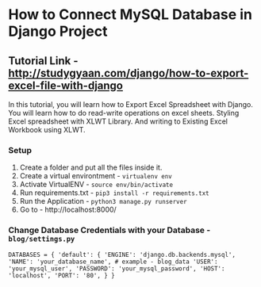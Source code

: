 # How to Connect MySQL Database in Django Project

## Tutorial Link - http://studygyaan.com/django/how-to-export-excel-file-with-django

In this tutorial, you will learn how to Export Excel Spreadsheet with Django. You will learn how to do read-write operations on excel sheets. Styling Excel spreadsheet with XLWT Library. And writing to Existing Excel Workbook using XLWT.

### Setup
1. Create a folder and put all the files inside it.
2. Create a virtual environtment - `virtualenv env`
3. Activate VirtualENV - `source env/bin/activate`
4. Run requirements.txt - `pip3 install -r requirements.txt`
5. Run the Application - `python3 manage.py runserver`
6. Go to - http://localhost:8000/

### Change Database Credentials with your Database - `blog/settings.py`

`
DATABASES = {
    'default': {
        'ENGINE': 'django.db.backends.mysql',
        'NAME': 'your_database_name', # example - blog_data
        'USER': 'your_mysql_user',
        'PASSWORD': 'your_mysql_password',
        'HOST': 'localhost',
        'PORT': '80',
    }
}
`
